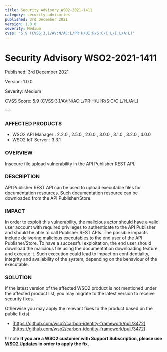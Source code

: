 ```yaml
---
title: Security Advisory WSO2-2021-1411
category: security-advisories
published: 3rd December 2021
version: 1.0.0
severity: Medium
cvss: "5.9 (CVSS:3.1/AV:N/AC:L/PR:H/UI:R/S:C/C:L/I:L/A:L)"
---
```


# Security Advisory WSO2-2021-1411

<p class="doc-info">Published: 3rd December 2021</p>
<p class="doc-info">Version: 1.0.0</p>
<p class="doc-info">Severity: Medium</p>
<p class="doc-info">CVSS Score: 5.9 (CVSS:3.1/AV:N/AC:L/PR:H/UI:R/S:C/C:L/I:L/A:L)</p>
---

### AFFECTED PRODUCTS
* WSO2 API Manager : 2.2.0 , 2.5.0 , 2.6.0 , 3.0.0 , 3.1.0 , 3.2.0 , 4.0.0
* WSO2 IoT Server : 3.3.1


### OVERVIEW
Insecure file upload vulnerability in the API Publisher REST API.


### DESCRIPTION
API Publisher REST API can be used to upload executable files for documentation resources. Such documentation resource can be downloaded from the API Publisher/Store.


### IMPACT
In order to exploit this vulnerability, the malicious actor should have a valid user account with required privileges to authenticate to the API Publisher and should be able to call Publisher REST APIs. The possible impacts include delivering malicious executables to the end user of the API Publisher/Store. To have a successful exploitation, the end user should download the malicious file using the documentation downloading feature and execute it. Such execution could lead to impact on confidentiality, integrity and availability of the system, depending on the behaviour of the executable.


### SOLUTION
If the latest version of the affected WSO2 product is not mentioned under the affected product list, you may migrate to the latest version to receive security fixes.

Otherwise you may apply the relevant fixes to the product based on the public fix(s):

* [https://github.com/wso2/carbon-identity-framework/pull/3472](https://github.com/wso2/carbon-identity-framework/pull/3472)


!!! note
    **If you are a WSO2 customer with Support Subscription, please use [WSO2 Updates](https://wso2.com/updates/) in order to apply the fix.**
